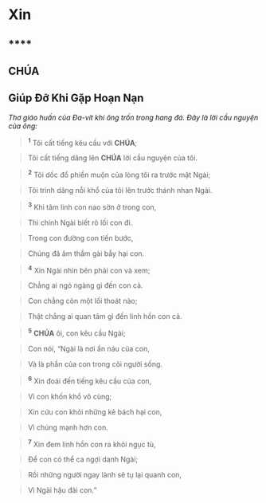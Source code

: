# Xin

## ****

## CHÚA

## Giúp Đỡ Khi Gặp Hoạn Nạn
*Thơ giáo huấn của Đa-vít khi ông trốn trong hang đá. Đây là lời cầu nguyện của ông:*

> <sup><b>1</b></sup> Tôi cất tiếng kêu cầu với **CHÚA**;
>


> Tôi cất tiếng dâng lên **CHÚA** lời cầu nguyện của tôi.
>


> <sup><b>2</b></sup> Tôi dốc đổ phiền muộn của lòng tôi ra trước mặt Ngài;
>


> Tôi trình dâng nỗi khổ của tôi lên trước thánh nhan Ngài.
>


> <sup><b>3</b></sup> Khi tâm linh con nao sờn ở trong con,
>


> Thì chính Ngài biết rõ lối con đi.
>


> Trong con đường con tiến bước,
>


> Chúng đã âm thầm gài bẫy hại con.
>


> <sup><b>4</b></sup> Xin Ngài nhìn bên phải con và xem;
>


> Chẳng ai ngó ngàng gì đến con cả.
>


> Con chẳng còn một lối thoát nào;
>


> Thật chẳng ai quan tâm gì đến linh hồn con cả.
>


> <sup><b>5</b></sup> **CHÚA** ôi, con kêu cầu Ngài;
>


> Con nói, “Ngài là nơi ẩn náu của con,
>


> Và là phần của con trong cõi người sống.
>


> <sup><b>6</b></sup> Xin đoái đến tiếng kêu cầu của con,
>


> Vì con khốn khổ vô cùng;
>


> Xin cứu con khỏi những kẻ bách hại con,
>


> Vì chúng mạnh hơn con.
>


> <sup><b>7</b></sup> Xin đem linh hồn con ra khỏi ngục tù,
>


> Để con có thể ca ngợi danh Ngài;
>


> Rồi những người ngay lành sẽ tụ lại quanh con,
>


> Vì Ngài hậu đãi con.”
>